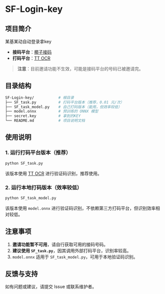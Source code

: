 # SF-Login-key

## 项目简介

某基某动自动登录拿key

- **接码平台**：[椰子接码](http://h5.yezi66.net:90/)
- **打码平台**：[TT OCR](https://www.ttocr.com/)

> **注意**：目前邀请功能不生效，可能是接码平台的号码已被邀请完。

## 目录结构

```bash
SF-Login-key/           # 根目录
├── SF_task.py          # 打码平台版本（推荐，0.01 元/次）
├── SF_task_model.py    # 自己打码版本（能用，但效率较低）
├── model.onnx          # 预训练的 ONNX 模型
├── secret.key          # 拿到的KEY
└── README.md           # 项目说明文档
```

## 使用说明

### 1. 运行打码平台版本（推荐）
```bash
python SF_task.py
```
该版本使用 [TT OCR](https://www.ttocr.com/) 进行验证码识别，推荐使用。

### 2. 运行本地打码版本（效率较低）
```bash
python SF_task_model.py
```
该版本使用 `model.onnx` 进行验证码识别，不依赖第三方打码平台，但识别效率相对较低。


## 注意事项
1. **邀请功能暂不可用**，请自行获取可用的接码号码。
2. **建议使用 `SF_task.py`**，因其调用外部打码平台，识别率较高。
3. `model.onnx` 适用于 `SF_task_model.py`，可用于本地验证码识别。

## 反馈与支持
如有问题或建议，请提交 Issue 或联系维护者。



